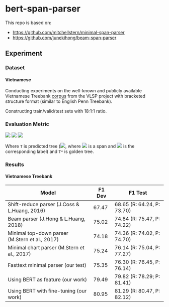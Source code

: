 # bert-span-parser

This repo is based on:

- https://github.com/mitchellstern/minimal-span-parser
- https://github.com/junekihong/beam-span-parser


## Experiment

### Dataset

#### Vietnamese
Conducting experiments on the well-known and publicly available Vietnamese Treebank [corpus](https://link.springer.com/article/10.1007/s10579-015-9308-5?shared-article-renderer) from the VLSP project with bracketed structure format (similar to English Penn Treebank).

Constructing train/valid/test sets with 18:1:1 ratio.

### Evaluation Metric

<img src="https://render.githubusercontent.com/render/math?math=Precision = \frac{|T \cap T^*|}{|T|}">

<img src="https://render.githubusercontent.com/render/math?math=Recall = \frac{|T \cap T^*|}{|T^*|}">

<img src="https://render.githubusercontent.com/render/math?math=F1 = \frac{2 \times Precision \times Recall}{Precision\ %2B\ Recall}">

Where `T` is predicted tree (<img src="https://render.githubusercontent.com/render/math?math=T := ((i_t, j_t), l_t): 0 \leq t \leq |T|">, where <img src="https://render.githubusercontent.com/render/math?math=(i_t, j_t)"> is a span and <img src="https://render.githubusercontent.com/render/math?math=l_t"> is the corresponding label)  and `T*` is golden tree.

### Results

#### Vietnamese Treebank

| Model                       | F1 Dev | F1 Test                    |
|-----------------------------|--------|----------------------------|
| Shift-reduce parser (J.Coss & L.Huang, 2016) | 67.47 | 68.65 (R: 64.24, P: 73.70) |
| Beam parser (J.Hong & L.Huang, 2018) | 75.02 | 74.84 (R: 75.47, P: 74.22) |
| Minimal top-down parser (M.Stern et al., 2017) | 74.18 | 74.36 (R: 74.02, P: 74.70) |
| Minimal chart parser (M.Stern et al., 2017) | 75.24 | 76.14 (R: 75.04, P: 77.27) |
| Fasttext minimal parser (our test) | 75.35 | 76.30 (R: 76.45, P: 76.14) |
| Using BERT as feature (our work)       | 79.49  | 79.82 (R: 78.29; P: 81.41) |
| Using BERT with fine-tuning (our work) | 80.95  | 81.29 (R: 80.47, P: 82.12) |
